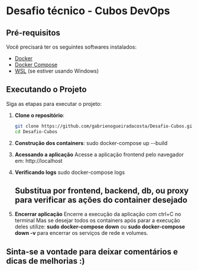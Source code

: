 # Desafio técnico - Cubos DevOps

## Pré-requisitos

Você precisará ter os seguintes softwares instalados:

- [Docker](https://www.docker.com/get-started)
- [Docker Compose](https://docs.docker.com/compose/install/)
- [WSL](https://docs.microsoft.com/pt-br/windows/wsl/install) (se estiver usando Windows)


## Executando o Projeto

Siga as etapas para executar o projeto:

1. **Clone o repositório**:
   ```bash
   git clone https://github.com/gabrienogueiradacosta/Desafio-Cubos.git
   cd Desafio-Cubos

2. **Construção dos containers**:
    sudo docker-compose up --build

3. **Acessando a aplicação**
    Acesse a aplicação frontend pelo navegador em: http://localhost

4. **Verificando logs**
    sudo docker-compose logs <container>
    ## Substitua <container> por frontend, backend, db, ou proxy para verificar as ações do container desejado

5. **Encerrar aplicação** 
    Encerre a execução da aplicação com ctrl+C no terminal
    Mas se desejar todos os containers após parar a execução deles utilize:
    **sudo docker-compose down** ou 
    **sudo docker-compose down -v** para encerrar os serviços de rede e volumes.

## Sinta-se a vontade para deixar comentários e dicas de melhorias :) ##
